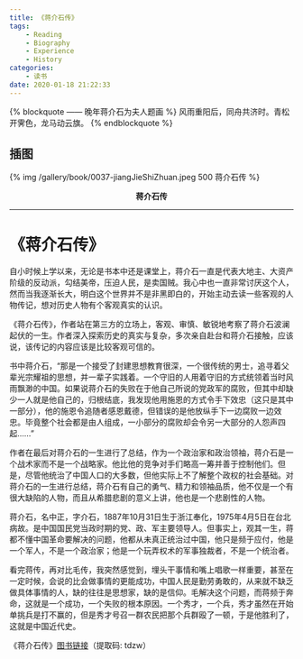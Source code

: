 ```yaml
---
title: 《蒋介石传》
tags:
	- Reading
	- Biography
	- Experience
	- History
categories:
	- 读书
date: 2020-01-18 21:22:33
---
```


{% blockquote —— 晚年蒋介石为夫人题画 %}
风雨重阳后，同舟共济时。青松开霁色，龙马动云旗。
{% endblockquote %}

<!-- more -->

## 插图
{% img /gallery/book/0037-jiangJieShiZhuan.jpeg 500 蒋介石传 %}
<p align="center"><b>蒋介石传</b></p>

-----

# 《蒋介石传》

自小时候上学以来，无论是书本中还是课堂上，蒋介石一直是代表大地主、大资产阶级的反动派，勾结美帝，压迫人民，是卖国贼。我心中也一直非常讨厌这个人，然而当我逐渐长大，明白这个世界并不是非黑即白的，开始主动去读一些客观的人物传记，想对历史人物有个客观真实的认识。

《蒋介石传》，作者站在第三方的立场上，客观、审慎、敏锐地考察了蒋介石波澜起伏的一生。作者深入探索历史的真实与复杂，多次亲自赴台和蒋介石接触，应该说，该传记的内容应该是比较客观可信的。

书中蒋介石，“那是一个接受了封建思想教育很深，一个很传统的男士，追寻着父辈光宗耀祖的思想，并一辈子实践着。一个守旧的人用着守旧的方式统领着当时风雨飘渺的中国。如果说蒋介石的失败在于他自己所说的党政军的腐败，但其中却缺少一人就是他自己的，归根结底，我发现他用施恩的方式令手下效忠（这只是其中一部分），他的施恩令追随者感恩戴德，但错误的是他放纵手下一边腐败一边效忠。毕竟整个社会都是由人组成，一小部分的腐败却会令另一大部分的人怨声四起……”

作者在最后对蒋介石的一生进行了总结，作为一个政治家和政治领袖，蒋介石是一个战术家而不是一个战略家。他比他的竞争对手们略高一筹并善于控制他们。但是，尽管他统治了中国人口的大多数，但他实际上不了解整个政权的社会基础。对蒋介石的一生进行总结，蒋介石有自己的勇气、精力和领袖品质，他不仅是一个有很大缺陷的人物，而且从希腊悲剧的意义上讲，他也是一个悲剧性的人物。 

蒋介石，名中正，字介石，1887年10月31日生于浙江奉化，1975年4月5日在台北病故。是中国国民党当政时期的党、政、军主要领导人。但事实上，观其一生，蒋都不懂中国革命要解决的问题，他都从未真正统治过中国，他只是频于应付，他是一个军人，不是一个政治家；他是一个玩弄权术的军事独裁者，不是一个统治者。

看完蒋传，再对比毛传，我突然感觉到，埋头干事情和嘴上唱歌一样重要，甚至在一定时候，会说的比会做事情的更能成功，中国人民是勤劳勇敢的，从来就不缺乏做具体事情的人，缺的往往是思想家，缺的是信仰。毛解决这个问题，而蒋频于奔命，这就是一个成功，一个失败的根本原因。一个秀才，一个兵，秀才虽然在开始单挑兵是打不赢的，但是秀才号召一群农民把那个兵群殴了一顿，于是他胜利了，这就是中国近代史。

《蒋介石传》[图书链接](https://pan.baidu.com/s/19b9Wl66jyEBWppZsgStSCA)（提取码: tdzw）